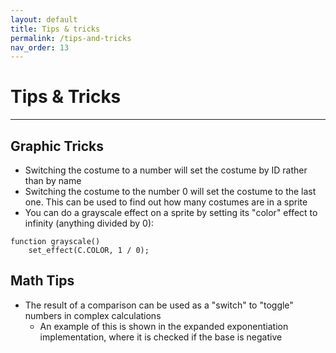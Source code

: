 ```yaml
---
layout: default
title: Tips & tricks
permalink: /tips-and-tricks
nav_order: 13
---
```


# Tips & Tricks

<hr>

## Graphic Tricks

 - Switching the costume to a number will set the costume by ID rather than by name
 - Switching the costume to the number 0 will set the costume to the last one. This can be used to find out how many costumes are in a sprite
 - You can do a grayscale effect on a sprite by setting its "color" effect to infinity (anything divided by 0):

```scrybe
function grayscale()
    set_effect(C.COLOR, 1 / 0);
```

## Math Tips

 - The result of a comparison can be used as a "switch" to "toggle" numbers in complex calculations
    - An example of this is shown in the expanded exponentiation implementation, where it is checked if the base is negative
